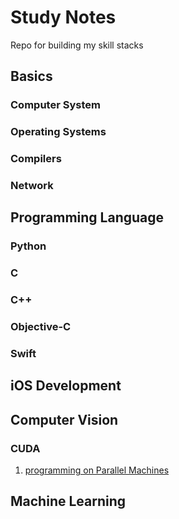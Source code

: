 # Study Notes
Repo for building my skill stacks

## Basics

### Computer System
### Operating Systems
### Compilers
### Network


## Programming Language

### Python
### C
### C++
### Objective-C
### Swift

## iOS Development

## Computer Vision

### CUDA
1. [programming on Parallel Machines](http://gen.lib.rus.ec/book/index.php?md5=BF1CD83996BD02F1A09BB34CDBC6F0C5)
## Machine Learning


